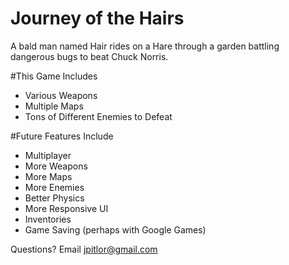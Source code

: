 # Journey of the Hairs
A bald man named Hair rides on a Hare through a garden battling dangerous bugs to beat Chuck Norris.

#This Game Includes
- Various Weapons
- Multiple Maps
- Tons of Different Enemies to Defeat

#Future Features Include
- Multiplayer
- More Weapons
- More Maps
- More Enemies
- Better Physics
- More Responsive UI
- Inventories
- Game Saving (perhaps with Google Games)

Questions? Email jpitlor@gmail.com